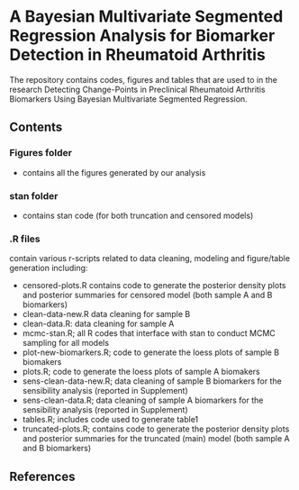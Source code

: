 A Bayesian Multivariate Segmented Regression Analysis for Biomarker Detection in Rheumatoid Arthritis
=====================================================================================================

The repository contains codes, figures and tables that are used to in the research Detecting Change-Points in Preclinical Rheumatoid Arthritis Biomarkers Using Bayesian Multivariate Segmented Regression.

## Contents
### Figures folder
- contains all the figures generated by our analysis
### stan folder
- contains stan code (for both truncation and censored models)
### .R files 
contain various r-scripts related to data cleaning, modeling and figure/table generation including:
- censored-plots.R contains code to generate the posterior density plots and posterior summaries for censored model (both sample A and B biomarkers) 
- clean-data-new.R data cleaning for sample B
- clean-data.R: data cleaning for sample A
- mcmc-stan.R; all R codes that interface with stan to conduct MCMC sampling for all models
- plot-new-biomarkers.R; code to generate the loess plots of sample B biomakers
- plots.R; code to generate the loess plots of sample A biomakers
- sens-clean-data-new.R; data cleaning of sample B biomarkers for the sensibility analysis (reported in Supplement)
- sens-clean-data.R; data cleaning of sample A biomarkers for the sensibility analysis (reported in Supplement)
- tables.R; includes  code used to generate table1
- truncated-plots.R; contains code to generate the posterior density plots and posterior summaries for the truncated (main) model (both sample A and B biomarkers) 

## References
